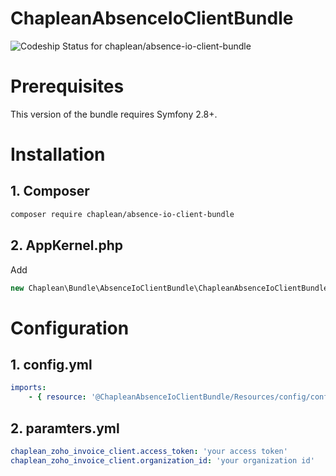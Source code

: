 # ChapleanAbsenceIoClientBundle

![Codeship Status for chaplean/absence-io-client-bundle](https://app.codeship.com/projects/1ca4a5e0-97d2-0135-385d-161fd251d857/status?branch=master)

# Prerequisites

This version of the bundle requires Symfony 2.8+.

# Installation

## 1. Composer

```bash
composer require chaplean/absence-io-client-bundle
```


## 2. AppKernel.php

Add
```php
new Chaplean\Bundle\AbsenceIoClientBundle\ChapleanAbsenceIoClientBundle(),
```


# Configuration

## 1. config.yml
```yml
imports:
    - { resource: '@ChapleanAbsenceIoClientBundle/Resources/config/config.yml' }
```

## 2. paramters.yml
```yml
chaplean_zoho_invoice_client.access_token: 'your access token'
chaplean_zoho_invoice_client.organization_id: 'your organization id'
```

